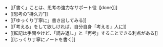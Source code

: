 - [[「書く」ことは、思考の強力なサポート役【done】]]
- [[思考の”持久力”]]
- [[「ゆっくり丁寧に」書き出してみる]]
- [[「考える」をして欲しければ、自分自身「考える」人に]]
- [[転記は手間やけど、「読み返し」と「再考」することできる利点がある]]
- [[じっくり丁寧にノートを書く]]
